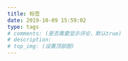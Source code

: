 ```yaml
---
title: 标签
date: 2019-10-09 15:59:02
type: tags
# comments: (是否需要显示评论，默认true)
# description:
# top_img: (设置顶部图)
---
```


